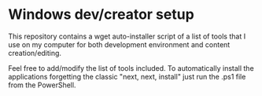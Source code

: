 # Windows dev/creator setup
This repository contains a wget auto-installer script of a list of tools that I use on my computer for both development environment and content creation/editing. 

Feel free to add/modify the list of tools included. To automatically install the applications forgetting the classic "next, next, install" just run the .ps1 file from the PowerShell.

